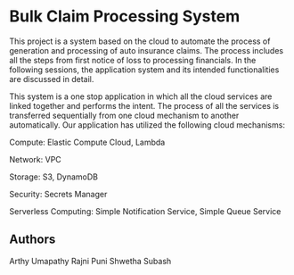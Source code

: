 # Bulk Claim Processing System
This project is a system based on the cloud to automate the process of generation and processing of auto insurance claims. The process includes all the steps from first notice of loss to processing financials. In the following sessions, the application system and its intended functionalities are discussed in detail.

This system is a one stop application in which all the cloud services are linked together and performs the intent. The process of all the services is transferred sequentially from one cloud mechanism to another automatically. Our application has utilized the following cloud mechanisms: 

Compute: Elastic Compute Cloud, Lambda 

Network: VPC  

Storage: S3, DynamoDB 

Security: Secrets Manager 

Serverless Computing: Simple Notification Service, Simple Queue Service 

## Authors
Arthy Umapathy
Rajni Puni
Shwetha Subash

